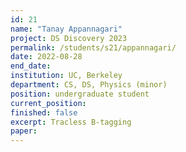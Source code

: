 ```yaml
---
id: 21
name: "Tanay Appannagari"
project: DS Discovery 2023
permalink: /students/s21/appannagari/
date: 2022-08-28
end_date: 
institution: UC, Berkeley
department: CS, DS, Physics (minor)
position: undergraduate student
current_position: 
finished: false
excerpt: Tracless B-tagging
paper: 
---
```

